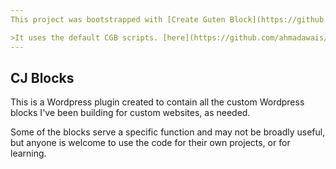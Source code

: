 ```yaml
---
This project was bootstrapped with [Create Guten Block](https://github.com/ahmadawais/create-guten-block).

>It uses the default CGB scripts. [here](https://github.com/ahmadawais/create-guten-block).
---
```


## CJ Blocks
This is a Wordpress plugin created to contain all the custom Wordpress blocks I've been building for custom websites, as needed. 

Some of the blocks serve a specific function and may not be broadly useful, but anyone is welcome to use the code for their own projects, or for learning.